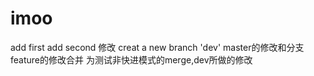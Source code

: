 # imoo
add first
add second
修改
creat a new branch 'dev'
master的修改和分支feature的修改合并
为测试非快进模式的merge,dev所做的修改
